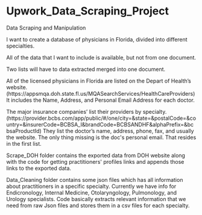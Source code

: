 # Upwork_Data_Scraping_Project
Data Scraping and Manipulation

<p>I want to create a database of physicians in Florida, divided into different specialties.</p>
<p>All of the data that I want to include is available, but not from one document.</p>
<p>Two lists will have to data extracted merged into one document.</p>

<p>All of the licensed physicians in Florida are listed on the Depart of Health’s website. (https://appsmqa.doh.state.fl.us/MQASearchServices/HealthCareProviders) It includes the Name, Address, and Personal Email Address for each doctor.</p>

<p>The major insurance companies’ list their providers by specialty. (https://provider.bcbs.com/app/public/#/one/city=&state=&postalCode=&country=&insurerCode=BCBSA_I&brandCode=BCBSANDHF&alphaPrefix=&bcbsaProductId) They list the doctor’s name, address, phone, fax, and usually the website. The only thing missing is the doc's personal email. That resides in the first list.</p>

<p>Scrape_DOH folder contains the exported data from DOH website along with the code for getting practitioners' profiles links and appends those links to the exported data.</p>

<p>Data_Cleaning folder contains some json files which has all information about practitioners in a specific specialty. Currently we have info for Endicronology, Internal Medicine, Otolaryngology, Pulmonology, and Urology specialists. Code basically extracts relevant information that we need from raw Json files and stores them in a csv files for each specialty.</p>
